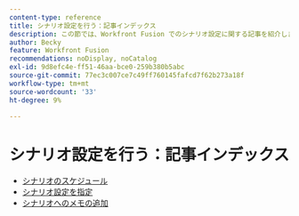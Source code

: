 ```yaml
---
content-type: reference
title: シナリオ設定を行う：記事インデックス
description: この節では、Workfront Fusion でのシナリオ設定に関する記事を紹介します。
author: Becky
feature: Workfront Fusion
recommendations: noDisplay, noCatalog
exl-id: 9d8efc4e-ff51-46aa-bce0-259b380b5abc
source-git-commit: 77ec3c007ce7c49ff760145fafcd7f62b273a18f
workflow-type: tm+mt
source-wordcount: '33'
ht-degree: 9%

---
```


# シナリオ設定を行う：記事インデックス

* [シナリオのスケジュール](/help/workfront-fusion/create-scenarios/config-scenarios-settings/schedule-a-scenario.md)
* [シナリオ設定を指定](/help/workfront-fusion/create-scenarios/config-scenarios-settings/configure-scenario-settings.md)
* [シナリオへのメモの追加](/help/workfront-fusion/create-scenarios/config-scenarios-settings/add-notes-to-scenario.md)
